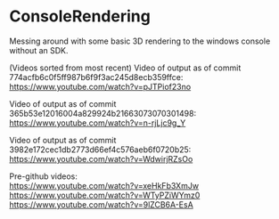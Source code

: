 ConsoleRendering
================

Messing around with some basic 3D rendering to the windows console without an SDK.


(Videos sorted from most recent)
Video of output as of commit 774acfb6c0f5ff987b6f9f3ac245d8ecb359ffce:<br>
https://www.youtube.com/watch?v=pJTPiof23no

Video of output as of commit 365b53e12016004a829924b21663073070301498:<br>
https://www.youtube.com/watch?v=n-rjLjc9g_Y

Video of output as of commit 3982e172cec1db2773d66ef4c576aeb6f0720b25:<br>
https://www.youtube.com/watch?v=WdwirjRZsOo

Pre-github videos:<br>
https://www.youtube.com/watch?v=xeHkFb3XmJw<br>
https://www.youtube.com/watch?v=WTyPZiWYmz0<br>
https://www.youtube.com/watch?v=9lZCB6A-EsA<br>
